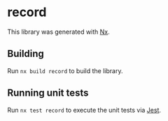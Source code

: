 # record

This library was generated with [Nx](https://nx.dev).

## Building

Run `nx build record` to build the library.

## Running unit tests

Run `nx test record` to execute the unit tests via [Jest](https://jestjs.io).
